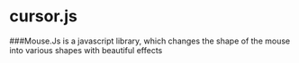 # cursor.js

###Mouse.Js is a javascript library, which changes the shape of the mouse into various shapes with beautiful effects
